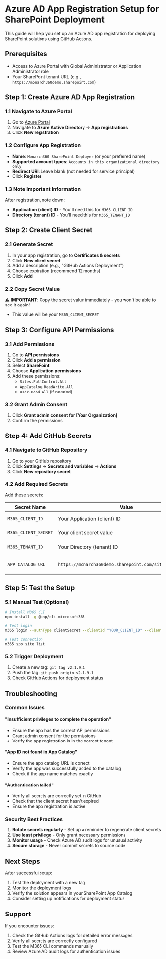 # Azure AD App Registration Setup for SharePoint Deployment

This guide will help you set up an Azure AD app registration for deploying SharePoint solutions using GitHub Actions.

## Prerequisites

- Access to Azure Portal with Global Administrator or Application Administrator role
- Your SharePoint tenant URL (e.g., `https://monarch360demo.sharepoint.com`)

## Step 1: Create Azure AD App Registration

### 1.1 Navigate to Azure Portal
1. Go to [Azure Portal](https://portal.azure.com)
2. Navigate to **Azure Active Directory** → **App registrations**
3. Click **New registration**

### 1.2 Configure App Registration
- **Name**: `Monarch360 SharePoint Deployer` (or your preferred name)
- **Supported account types**: `Accounts in this organizational directory only`
- **Redirect URI**: Leave blank (not needed for service principal)
- Click **Register**

### 1.3 Note Important Information
After registration, note down:
- **Application (client) ID** - You'll need this for `M365_CLIENT_ID`
- **Directory (tenant) ID** - You'll need this for `M365_TENANT_ID`

## Step 2: Create Client Secret

### 2.1 Generate Secret
1. In your app registration, go to **Certificates & secrets**
2. Click **New client secret**
3. Add a description (e.g., "GitHub Actions Deployment")
4. Choose expiration (recommend 12 months)
5. Click **Add**

### 2.2 Copy Secret Value
⚠️ **IMPORTANT**: Copy the secret value immediately - you won't be able to see it again!
- This value will be your `M365_CLIENT_SECRET`

## Step 3: Configure API Permissions

### 3.1 Add Permissions
1. Go to **API permissions**
2. Click **Add a permission**
3. Select **SharePoint**
4. Choose **Application permissions**
5. Add these permissions:
   - `Sites.FullControl.All`
   - `AppCatalog.ReadWrite.All`
   - `User.Read.All` (if needed)

### 3.2 Grant Admin Consent
1. Click **Grant admin consent for [Your Organization]**
2. Confirm the permissions

## Step 4: Add GitHub Secrets

### 4.1 Navigate to GitHub Repository
1. Go to your GitHub repository
2. Click **Settings** → **Secrets and variables** → **Actions**
3. Click **New repository secret**

### 4.2 Add Required Secrets
Add these secrets:

| Secret Name | Value | Description |
|-------------|-------|-------------|
| `M365_CLIENT_ID` | Your Application (client) ID | From Step 1.3 |
| `M365_CLIENT_SECRET` | Your client secret value | From Step 2.2 |
| `M365_TENANT_ID` | Your Directory (tenant) ID | From Step 1.3 |
| `APP_CATALOG_URL` | `https://monarch360demo.sharepoint.com/sites/appcatalog` | Your app catalog URL |

## Step 5: Test the Setup

### 5.1 Manual Test (Optional)
```bash
# Install M365 CLI
npm install -g @pnp/cli-microsoft365

# Test login
m365 login --authType clientSecret --clientId "YOUR_CLIENT_ID" --clientSecret "YOUR_CLIENT_SECRET" --tenant "YOUR_TENANT_ID"

# Test connection
m365 spo site list
```

### 5.2 Trigger Deployment
1. Create a new tag: `git tag v2.1.9.1`
2. Push the tag: `git push origin v2.1.9.1`
3. Check GitHub Actions for deployment status

## Troubleshooting

### Common Issues

#### "Insufficient privileges to complete the operation"
- Ensure the app has the correct API permissions
- Grant admin consent for the permissions
- Verify the app registration is in the correct tenant

#### "App ID not found in App Catalog"
- Ensure the app catalog URL is correct
- Verify the app was successfully added to the catalog
- Check if the app name matches exactly

#### "Authentication failed"
- Verify all secrets are correctly set in GitHub
- Check that the client secret hasn't expired
- Ensure the app registration is active

### Security Best Practices

1. **Rotate secrets regularly** - Set up a reminder to regenerate client secrets
2. **Use least privilege** - Only grant necessary permissions
3. **Monitor usage** - Check Azure AD audit logs for unusual activity
4. **Secure storage** - Never commit secrets to source code

## Next Steps

After successful setup:
1. Test the deployment with a new tag
2. Monitor the deployment logs
3. Verify the solution appears in your SharePoint App Catalog
4. Consider setting up notifications for deployment status

## Support

If you encounter issues:
1. Check the GitHub Actions logs for detailed error messages
2. Verify all secrets are correctly configured
3. Test the M365 CLI commands manually
4. Review Azure AD audit logs for authentication issues 